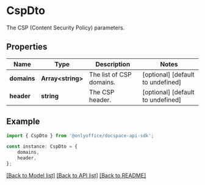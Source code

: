 # CspDto

The CSP (Content Security Policy) parameters.

## Properties

Name | Type | Description | Notes
------------ | ------------- | ------------- | -------------
**domains** | **Array&lt;string&gt;** | The list of CSP domains. | [optional] [default to undefined]
**header** | **string** | The CSP header. | [optional] [default to undefined]

## Example

```typescript
import { CspDto } from '@onlyoffice/docspace-api-sdk';

const instance: CspDto = {
    domains,
    header,
};
```

[[Back to Model list]](../README.md#documentation-for-models) [[Back to API list]](../README.md#documentation-for-api-endpoints) [[Back to README]](../README.md)
